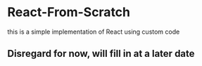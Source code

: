 # React-From-Scratch

this is a simple implementation of React using custom code

## Disregard for now, will fill in at a later date
